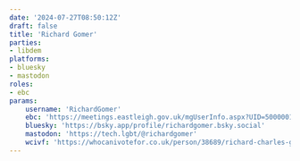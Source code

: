 ```yaml
---
date: '2024-07-27T08:50:12Z'
draft: false
title: 'Richard Gomer'
parties:
- libdem
platforms:
- bluesky
- mastodon
roles:
- ebc
params:
    username: 'RichardGomer'
    ebc: 'https://meetings.eastleigh.gov.uk/mgUserInfo.aspx?UID=500000119'
    bluesky: 'https://bsky.app/profile/richardgomer.bsky.social'
    mastodon: 'https://tech.lgbt/@richardgomer'
    wcivf: 'https://whocanivotefor.co.uk/person/38689/richard-charles-gomer'
---
```

